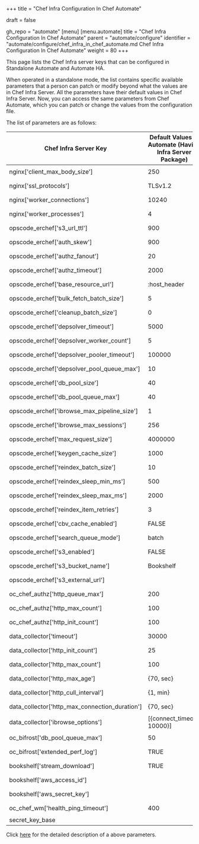 +++
title = "Chef Infra Configuration In Chef Automate"

draft = false

gh_repo = "automate"
[menu]
  [menu.automate]
    title = "Chef Infra Configuration In Chef Automate"
    parent = "automate/configure"
    identifier = "automate/configure/chef_infra_in_chef_automate.md Chef Infra Configuration In Chef Automate"
    weight = 80
+++


This page lists the Chef Infra server keys that can be configured in Standalone Automate and Automate HA.

When operated in a standalone mode, the list contains specific available parameters that a person can patch or modify beyond what the values are in Chef Infra Server. All the parameters have their default values in Chef Infra Server. Now, you can access the same parameters from Chef Automate, which you can patch or change the values from the configuration file.

The list of parameters are as follows:

| Chef Infra Server Key                           | Default Values In Automate (Having Infra Server Package) | Default Values In Automate HA | Automate Configuration                                     |
| ----------------------------------------------- | ----------------------------------------- | ----------------------------------- | ---------------------------------------------------------- |
| nginx['client_max_body_size']                   | 250                                       | 250                                 | ```[cs_nginx.v1.sys.ngx.http]```<br>```client_max_body_size="250"``` |
| nginx['ssl_protocols']                          | TLSv1.2                                   | TLSv1.2                             | ```[cs_nginx.v1.sys.ngx.http]```<br>```ssl_protocols="TLSv1.2"```      |
| nginx['worker_connections']                     | 10240                                     | 10240                               | ```[cs_nginx.v1.sys.ngx.events]```<br>```worker_connections=10240``` |
| nginx['worker_processes']                       | 4                                         | 2                                   | ```[cs_nginx.v1.sys.ngx.main]```<br>```worker_processes=4```     |
| opscode_erchef['s3_url_ttl']                    | 900                                       | 28800                               | ```[erchef.v1.sys.api]```<br>```s3_url_ttl=900```                  |
| opscode_erchef['auth_skew']                     | 900                                       | 900                                 | ```[erchef.v1.sys.api]```<br>```auth_skew=900```                   |
| opscode_erchef['authz_fanout']                  | 20                                        | 20                                  | ```[erchef.v1.sys.authz]```<br>```fanout=20```               |
| opscode_erchef['authz_timeout']                 | 2000                                      | 2000                                | ```[erchef.v1.sys.authz]```<br>```timeout=2000```              |
| opscode_erchef['base_resource_url']             | :host_header                              | :host_header                        | ```[erchef.v1.sys.api]```<br>```base_resource_url="host_header"```   |
| opscode_erchef['bulk_fetch_batch_size']         | 5                                         | 5                                   | ```[erchef.v1.sys.api]```<br>```bulk_fetch_batch_size=5```       |
| opscode_erchef['cleanup_batch_size']            | 0                                         | 0                                   | ```[erchef.v1.sys.authz]```<br>```cleanup_batch_size=0```        |
| opscode_erchef['depsolver_timeout']             | 5000                                      | 5000                                | ```[erchef.v1.sys.depsolver]```<br>```timeout=5000```               |
| opscode_erchef['depsolver_worker_count']        | 5                                         | 5                                   | ```[erchef.v1.sys.depsolver]```<br>```pool_init_size=5```        |
| opscode_erchef['depsolver_pooler_timeout']      | 100000                                    | 0                                   | ```[erchef.v1.sys.depsolver]```<br>```pool_queue_timeout=100000```    |
| opscode_erchef['depsolver_pool_queue_max']      | 10                                        | 50                                  | ```[erchef.v1.sys.depsolver]```<br>```pool_queue_max=10```        |
| opscode_erchef['db_pool_size']                  | 40                                        | 20                                  | ```[erchef.v1.sys.sql]```<br>```pool_max_size=40```               |
| opscode_erchef['db_pool_queue_max']             | 40                                        | 20                                  | ```[erchef.v1.sys.sql]```<br>```pool_queue_max=40```              |
| opscode_erchef['ibrowse_max_pipeline_size']     | 1                                         | 1                                   | ```[erchef.v1.sys.ibrowse]```<br>```ibrowse_max_pipeline_size=1```       |
| opscode_erchef['ibrowse_max_sessions']          | 256                                       | 256                                 | ```[erchef.v1.sys.ibrowse]```<br>```ibrowse_max_sessions=256```            |
| opscode_erchef['max_request_size']              | 4000000                                   | 4000000                             | ```[erchef.v1.sys.api]```<br>```max_request_size=4000000```          |
| opscode_erchef['keygen_cache_size']             | 1000                                      | 10                                  | ```[erchef.v1.sys.keygen]```<br>```cache_size=1000```               |
| opscode_erchef['reindex_batch_size']            | 10                                        | 10                                  | ```[erchef.v1.sys.index]```<br>```reindex_batch_size=10```        |
| opscode_erchef['reindex_sleep_min_ms']          | 500                                       | 500                                 | ```[erchef.v1.sys.index]```<br>```reindex_sleep_min_ms=500```      |
| opscode_erchef['reindex_sleep_max_ms']          | 2000                                      | 2000                                | ```[erchef.v1.sys.index]```<br>```reindex_sleep_max_ms=2000```      |
| opscode_erchef['reindex_item_retries']          | 3                                         | 3                                   | ```[erchef.v1.sys.index]```<br>```reindex_item_retries=3```      |
| opscode_erchef['cbv_cache_enabled']             | FALSE                                     | FALSE                               | ```[erchef.v1.sys.api]```<br>```cbv_cache_enabled=false```           |
| opscode_erchef['search_queue_mode']             | batch                                     | batch                               | ```[erchef.v1.sys.index]```<br>```search_queue_mode="batch"```         |
| opscode_erchef['s3_enabled']             | FALSE                                     | FALSE                               | ```[erchef.v1.sys.api]```<br>```s3_enabled="true"```         |
| opscode_erchef['s3_bucket_name']             | Bookshelf                                     | Bookshelf                               | ```[erchef.v1.sys.api]```<br>```s3_bucket_name="name"```         |
| opscode_erchef['s3_external_url']             |                                      |                                | ```[erchef.v1.sys.api]```<br>```s3_external_url="url"```         |
| oc_chef_authz['http_queue_max']                 | 200                                       | 200                                 | ```[erchef.v1.sys.authz]```<br>```pool_queue_max=200```            |
| oc_chef_authz['http_max_count']                 | 100                                       | 100                                 | ```[erchef.v1.sys.authz]```<br>```pool_max_size=100```             |
| oc_chef_authz['http_init_count']                | 100                                       | 100                                 | ```[erchef.v1.sys.authz]```<br>```pool_init_size=100```            |
| data_collector['timeout']                       | 30000                                     | 30000                               | ```[erchef.v1.sys.data_collector]```<br>```timeout=30000```          |
| data_collector['http_init_count']               | 25                                        | 25                                  | ```[erchef.v1.sys.data_collector]```<br>```pool_init_size=25```   |
| data_collector['http_max_count']                | 100                                       | 100                                 | ```[erchef.v1.sys.data_collector]```<br>```pool_max_size=100```    |
| data_collector['http_max_age']                  | {70, sec}                                 | {70, sec}                           | ```[erchef.v1.sys.data_collector]```<br>```pool_max_age=70``` |
| data_collector['http_cull_interval']            | {1, min}                                  | {1, min}                            | ```[erchef.v1.sys.data_collector]```<br>```pool_cull_interval=1``` |
| data_collector['http_max_connection_duration']  | {70, sec}                                 | {70, sec}                           | ```[erchef.v1.sys.data_collector]```<br>```max_connection_duration=70``` |
| data_collector['ibrowse_options']               | [{connect_timeout, 10000}]                | [{connect_timeout, 10000}]          | ```[erchef.v1.sys.data_collector]```<br>```ibrowse_timeout=10000``` |
| oc_bifrost['db_pool_queue_max']                 | 50                                        | 50                                  | ```[bifrost.v1.sys.sql]```<br>```pool_queue_max=50```                 |
| oc_bifrost['extended_perf_log']                 | TRUE                                      | TRUE                                | ```[bifrost.v1.sys.log]```<br>```extended_perf_log=true```            |
| bookshelf['stream_download']                    | TRUE                                      | TRUE                                | ```[bookshelf.v1.sys.bookshelf]```<br>```stream_download=true```      |
| bookshelf['aws_access_id']                    |                                       |                                 | ```[bookshelf.v1.sys.bookshelf]```<br>```aws_access_id=""```      |
| bookshelf['aws_secret_key']                    |                                       |                                 | ```[bookshelf.v1.sys.bookshelf]```<br>```aws_secret_key=""```      |
| oc_chef_wm['health_ping_timeout']               | 400                                       | 400                                 | ```[erchef.v1.sys.health]```<br>```health_ping_timeout=400```         |
| secret_key_base | | | |

Click [here](https://docs.chef.io/server/config_rb_server_optional_settings/) for the detailed description of a above parameters.
